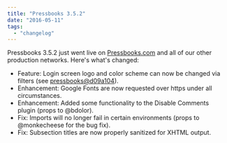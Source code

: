 ```yaml
---
title: "Pressbooks 3.5.2"
date: "2016-05-11"
tags: 
  - "changelog"
---
```


Pressbooks 3.5.2 just went live on [Pressbooks.com](https://pressbooks.com/) and all of our other production networks. Here's what's changed:

- Feature: Login screen logo and color scheme can now be changed via filters (see [pressbooks@d09a104](https://github.com/pressbooks/pressbooks/commit/d09a104bfbbe3ad00a108004d0375ad1f7057ae0)).
- Enhancement: Google Fonts are now requested over https under all circumstances.
- Enhancement: Added some functionality to the Disable Comments plugin (props to @bdolor).
- Fix: Imports will no longer fail in certain environments (props to @monkecheese for the bug fix).
- Fix: Subsection titles are now properly sanitized for XHTML output.
